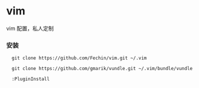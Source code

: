 vim
===

vim 配置，私人定制

### 安装

```
  git clone https://github.com/Fechin/vim.git ~/.vim
```

```
  git clone https://github.com/gmarik/vundle.git ~/.vim/bundle/vundle
```

```
  :PluginInstall
```

